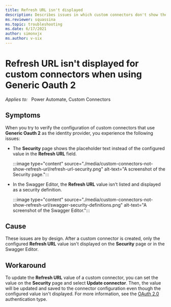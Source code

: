 ```yaml
---
title: Refresh URL isn't displayed
description: Describes issues in which custom connectors don't show the configured Refresh URL when Generic Oauth 2 is used.
ms.reviewer: squassina
ms.topic: troubleshooting
ms.date: 6/17/2021
author: simonxjx
ms.author: v-six
---
```

# Refresh URL isn't displayed for custom connectors when using Generic Oauth 2

_Applies to:_ &nbsp; Power Automate, Custom Connectors

## Symptoms

When you try to verify the configuration of custom connectors that use **Generic Oauth 2** as the identity provider, you experience the following issues:

- The **Security** page shows the placeholder text instead of the configured value in the **Refresh URL** field.

    :::image type="content" source="./media/custom-connectors-not-show-refresh-url/refresh-url-security.png" alt-text="A screenshot of the Security page.":::

- In the Swagger Editor, the **Refresh URL** value isn't listed and displayed as a security definition.

    :::image type="content" source="./media/custom-connectors-not-show-refresh-url/swagger-security-definitions.png" alt-text="A screenshot of the Swagger Editor.":::

## Cause

These issues are by design. After a custom connector is created, only the configured **Refresh URL** value isn't displayed on the **Security** page or in the Swagger Editor.

## Workaround

To update the **Refresh URL** value of a custom connector, you can set the value on the **Security** page and select **Update connector**. Then, the value will be updated and saved to the connector configuration even though the configured value isn't displayed. For more information, see the [OAuth 2.0](/connectors/custom-connectors/connection-parameters#oauth-20) authentication type.
